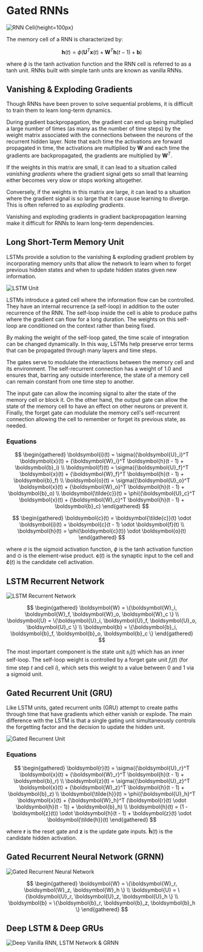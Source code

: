 # Gated RNNs

![RNN Cell](img/RNN%20Cell.png){height=100px}

The memory cell of a RNN is characterized by:

$$
\boldsymbol{h}(t) = \phi(\boldsymbol{U}^T \boldsymbol{x}(t) + \boldsymbol{W}^T \boldsymbol{h}(t - 1) + \boldsymbol{b})
$$

where $\phi$ is the tanh activation function and the RNN cell is referred to as a tanh unit. RNNs built with simple tanh units are known as vanilla RNNs.

## Vanishing & Exploding Gradients

Though RNNs have been proven to solve sequential problems, it is difficult to train them to learn long-term dynamics.

During gradient backpropagation, the gradient can end up being multiplied a large number of times (as many as the number of time steps) by the weight matrix associated with the connections between the neurons of the recurrent hidden layer. Note that each time the activations are forward propagated in time, the activations are multiplied by $\boldsymbol{W}$ and each time the gradients are backpropagated, the gradients are multiplied by $\boldsymbol{W}^T$.

If the weights in this matrix are small, it can lead to a situation called *vanishing gradients* where the gradient signal gets so small that learning either becomes very slow or stops working altogether.

Conversely, if the weights in this matrix are large, it can lead to a situation where the gradient signal is so large that it can cause learning to diverge. This is often referred to as *exploding gradients*.

Vanishing and exploding gradients in gradient backpropagation learning make it difficult for RNNs to learn long-term dependencies.

## Long Short-Term Memory Unit

LSTMs provide a solution to the vanishing & exploding gradient problem by incorporating memory units that allow the network to learn when to forget previous hidden states and when to update hidden states given new information.

![LSTM Unit](img/LSTM%20Unit.png)

LSTMs introduce a gated cell where the information flow can be controlled. They have an internal recurrence (a self-loop) in addition to the outer recurrence of the RNN. The self-loop inside the cell is able to produce paths where the gradient can flow for a long duration. The weights on this self-loop are conditioned on the context rather than being fixed.

By making the weight of the self-loop gated, the time scale of integration can be changed dynamically. In this way, LSTMs help preserve error terms that can be propagated through many layers and time steps.

The gates serve to modulate the interactions between the memory cell and its environment. The self-recurrent connection has a weight of 1.0 and ensures that, barring any outside interference, the state of a memory cell can remain constant from one time step to another.

The input gate can allow the incoming signal to alter the state of the memory cell or block it. On the other hand, the output gate can allow the state of the memory cell to have an effect on other neurons or prevent it. Finally, the forget gate can modulate the memory cell's self-recurrent connection allowing the cell to remember or forget its previous state, as needed.

### Equations

$$
\begin{gathered}
\boldsymbol{i}(t) = \sigma({\boldsymbol{U}_i}^T \boldsymbol{x}(t) + {\boldsymbol{W}_i}^T \boldsymbol{h}(t - 1) + \boldsymbol{b}_i) \\
\boldsymbol{f}(t) = \sigma({\boldsymbol{U}_f}^T \boldsymbol{x}(t) + {\boldsymbol{W}_f}^T \boldsymbol{h}(t - 1) + \boldsymbol{b}_f) \\
\boldsymbol{o}(t) = \sigma({\boldsymbol{U}_o}^T \boldsymbol{x}(t) + {\boldsymbol{W}_o}^T \boldsymbol{h}(t - 1) + \boldsymbol{b}_o) \\
\boldsymbol{\tilde{c}}(t) = \phi({\boldsymbol{U}_c}^T \boldsymbol{x}(t) + {\boldsymbol{W}_c}^T \boldsymbol{h}(t - 1) + \boldsymbol{b}_c)
\end{gathered}
$$

$$
\begin{gathered}
\boldsymbol{c}(t) = \boldsymbol{\tilde{c}}(t) \odot \boldsymbol{i}(t) + \boldsymbol{c}(t - 1) \odot \boldsymbol{f}(t) \\
\boldsymbol{h}(t) = \phi(\boldsymbol{c}(t)) \odot \boldsymbol{o}(t)
\end{gathered}
$$

where $\sigma$ is the sigmoid activation function, $\phi$ is the tanh activation function and $\odot$ is the element-wise product. $\boldsymbol{c}(t)$ is the synaptic input to the cell and $\boldsymbol{\tilde{c}}(t)$ is the candidate cell activation.

## LSTM Recurrent Network

![LSTM Recurrent Network](img/LSTM%20Recurrent%20Network.png)

$$
\begin{gathered}
\boldsymbol{W} = \{\boldsymbol{W}_i, \boldsymbol{W}_f, \boldsymbol{W}_o, \boldsymbol{W}_c \} \\
\boldsymbol{U} = \{\boldsymbol{U}_i, \boldsymbol{U}_f, \boldsymbol{U}_o, \boldsymbol{U}_c \} \\
\boldsymbol{b} = \{\boldsymbol{b}_i, \boldsymbol{b}_f, \boldsymbol{b}_o, \boldsymbol{b}_c \}
\end{gathered}
$$

The most important component is the state unit $s_i(t)$ which has an inner self-loop. The self-loop weight is controlled by a forget gate unit $f_i(t)$ (for time step $t$ and cell $i$), which sets this weight to a value between 0 and 1 via a sigmoid unit.

## Gated Recurrent Unit (GRU)

Like LSTM units, gated recurrent units (GRU) attempt to create paths through time that have gradients which either vanish or explode. The main difference with the LSTM is that a single gating unit simultaneously controls the forgetting factor and the decision to update the hidden unit.

![Gated Recurrent Unit](img/GRU.png)

### Equations

$$
\begin{gathered}
\boldsymbol{r}(t) = \sigma({\boldsymbol{U}_r}^T \boldsymbol{x}(t) + {\boldsymbol{W}_r}^T \boldsymbol{h}(t - 1) + \boldsymbol{b}_r) \\
\boldsymbol{z}(t) = \sigma({\boldsymbol{U}_z}^T \boldsymbol{x}(t) + {\boldsymbol{W}_z}^T \boldsymbol{h}(t - 1) + \boldsymbol{b}_z) \\
\boldsymbol{\tilde{h}}(t) = \phi({\boldsymbol{U}_h}^T \boldsymbol{x}(t) + {\boldsymbol{W}_h}^T (\boldsymbol{r}(t) \odot \boldsymbol{h}(t - 1)) + \boldsymbol{b}_h) \\
\boldsymbol{h}(t) = (1 - \boldsymbol{z}(t)) \odot \boldsymbol{h}(t - 1) + \boldsymbol{z}(t) \odot \boldsymbol{\tilde{h}}(t)
\end{gathered}
$$

where $\boldsymbol{r}$ is the reset gate and $\boldsymbol{z}$ is the update gate inputs. $\boldsymbol{\tilde{h}}(t)$ is the candidate hidden activation.

## Gated Recurrent Neural Network (GRNN)

![Gated Recurrent Neural Network](img/GRNN.png)

$$
\begin{gathered}
\boldsymbol{W} = \{\boldsymbol{W}_r, \boldsymbol{W}_z, \boldsymbol{W}_h \} \\
\boldsymbol{U} = \{\boldsymbol{U}_r, \boldsymbol{U}_z, \boldsymbol{U}_h \} \\
\boldsymbol{b} = \{\boldsymbol{b}_r, \boldsymbol{b}_z, \boldsymbol{b}_h \}
\end{gathered}
$$

## Deep LSTM & Deep GRUs

![Deep Vanilla RNN, LSTM Network & GRNN](img/Deep%20GRNN.png)
